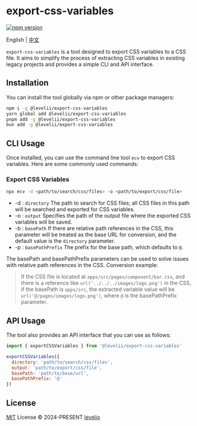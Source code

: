 # export-css-variables

[![npm version][npm-version-src]][npm-version-href]

English | [中文](./README.zh-CN.md)

`export-css-variables` is a tool designed to export CSS variables to a CSS file. It aims to simplify the process of extracting CSS variables in existing legacy projects and provides a simple CLI and API interface.

## Installation

You can install the tool globally via npm or other package managers:

```bash
npm i -g @levelii/export-css-variables
yarn global add @levelii/export-css-variables
pnpm add -g @levelii/export-css-variables
bun add -g @levelii/export-css-variables
```

## CLI Usage

Once installed, you can use the command line tool `ecv` to export CSS variables. Here are some commonly used commands:

### Export CSS Variables

```bash
npx ecv -d <path/to/search/css/files> -o <path/to/export/css/file>
```

- -d : `directory` The path to search for CSS files; all CSS files in this path will be searched and exported for CSS variables.
- -o : `output` Specifies the path of the output file where the exported CSS variables will be saved.
- -b : `basePath` If there are relative path references in the CSS, this parameter will be treated as the base URL for conversion, and the default value is the `directory` parameter.
- -p : `basePathPrefix` The prefix for the base path, which defaults to `@`.

The basePath and basePathPrefix parameters can be used to solve issues with relative path references in the CSS. Conversion example:

> If the CSS file is located at `apps/src/pages/component/bar.css`, and there is a reference like `url('../../../images/logo.png')` in the CSS, if the basePath is `apps/src`, the extracted variable value will be `url('@/pages/images/logo.png')`, where `@` is the basePathPrefix parameter.

## API Usage

The tool also provides an API interface that you can use as follows:

```javascript
import { exportCSSVariables } from '@levelii/export-css-variables'

exportCSSVariables({
  directory: 'path/to/search/css/files',
  output: 'path/to/export/css/file',
  basePath: 'path/to/base/url',
  basePathPrefix: '@'
})
```

## License

[MIT](./LICENSE) License © 2024-PRESENT [levelio](https://github.com/levelio)

[npm-version-src]: https://img.shields.io/npm/v/@levelii/export-css-variables?style=flat&colorA=080f12&colorB=1fa669
[npm-version-href]: https://npmjs.com/package/@levelii/export-css-variables

